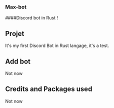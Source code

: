 ### Max-bot
####Discord bot in Rust !

## Projet
It's my first Discord Bot in Rust langage, it's a test.

## Add bot
Not now

## Credits and Packages used 
Not now